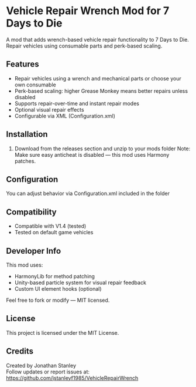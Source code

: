 ﻿# Vehicle Repair Wrench Mod for 7 Days to Die
A mod that adds wrench-based vehicle repair functionality to 7 Days to Die. 
Repair vehicles using consumable parts and perk-based scaling.

## Features

- Repair vehicles using a wrench and mechanical parts or choose your own consumable
- Perk-based scaling: higher Grease Monkey means better repairs unless disabled
- Supports repair-over-time and instant repair modes
- Optional visual repair effects
- Configurable via XML (Configuration.xml)

## Installation

1. Download from the releases section and unzip to your mods folder
Note: Make sure easy anticheat is disabled — this mod uses Harmony patches.

## Configuration

You can adjust behavior via Configuration.xml included in the folder

## Compatibility

- Compatible with V1.4 (tested)
- Tested on default game vehicles

## Developer Info

This mod uses:
- HarmonyLib for method patching
- Unity-based particle system for visual repair feedback
- Custom UI element hooks (optional)

Feel free to fork or modify — MIT licensed.

## License
This project is licensed under the MIT License.

## Credits

Created by Jonathan Stanley  
Follow updates or report issues at: https://github.com/jstanleyf1985/VehicleRepairWrench
